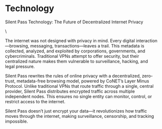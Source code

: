 # Technology

Silent Pass Technology: The Future of Decentralized Internet Privacy

\


The internet was not designed with privacy in mind. Every digital interaction—browsing, messaging, transactions—leaves a trail. This metadata is collected, analyzed, and exploited by corporations, governments, and cybercriminals. Traditional VPNs attempt to offer security, but their centralized nature makes them vulnerable to surveillance, hacking, and legal pressure.



Silent Pass rewrites the rules of online privacy with a decentralized, zero-trust, metadata-free browsing model, powered by CoNET’s Layer Minus Protocol. Unlike traditional VPNs that route traffic through a single, central provider, Silent Pass distributes encrypted traffic across multiple independent nodes. This ensures no single entity can monitor, control, or restrict access to the internet.



Silent Pass doesn’t just encrypt your data—it revolutionizes how traffic moves through the internet, making surveillance, censorship, and tracking impossible.
